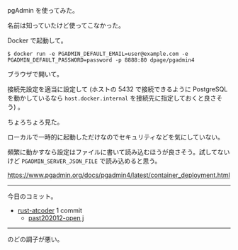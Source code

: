 pgAdmin を使ってみた。

名前は知っていたけど使ってこなかった。

Docker で起動して。

`$ docker run -e PGADMIN_DEFAULT_EMAIL=user@example.com -e PGADMIN_DEFAULT_PASSWORD=password -p 8888:80 dpage/pgadmin4`

ブラウザで開いて。

接続先設定を適当に設定して (ホストの 5432 で接続できるように PostgreSQL を動かしているなら `host.docker.internal` を接続先に指定しておくと良さそう) 。

ちょろちょろ見た。

ローカルで一時的に起動しただけなのでセキュリティなどを気にしていない。

頻繁に動かすなら設定はファイルに書いて読み込むほうが良さそう。試してないけど `PGADMIN_SERVER_JSON_FILE` で読み込めると思う。

<https://www.pgadmin.org/docs/pgadmin4/latest/container_deployment.html>

---

今日のコミット。

- [rust-atcoder](https://github.com/bouzuya/rust-atcoder) 1 commit
  - [past202012-open j](https://github.com/bouzuya/rust-atcoder/commit/2d3b17172a2c3cd0869ac669155e818a7632a2db)

---

のどの調子が悪い。
